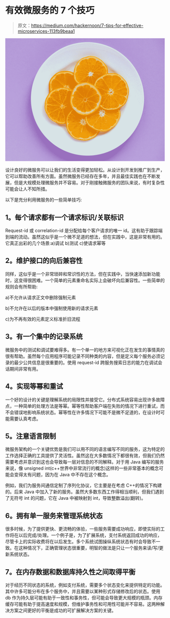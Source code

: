 # 有效微服务的 7 个技巧

> 原文：<https://medium.com/hackernoon/7-tips-for-effective-microservices-113fb9beaa1>

![](img/fd6d308ff79e2d75d7f3778c499ff82e.png)

设计良好的微服务可以让我们的生活变得更加轻松。从设计到开发到推广到生产，它可以帮助改善所有方面。虽然微服务已经存在多年，并且最佳实践也在不断发展，但是大规模处理微服务并不容易。对于刚接触微服务的团队来说，有时复杂性可能会让人不知所措。

以下是充分利用微服务的一些简单技巧:

## **1。每个请求都有一个请求标识/关联标识**

Request-id 或 correlation-id 是分配给每个客户请求的唯一 id。这有助于跟踪端到端的流动。虽然这似乎是一个微不足道的想法，但在实践中，这是非常有用的。它真正出彩的几个场景:a)调试 b)测试 c)使请求幂等

## **2。维护接口的向后兼容性**

同样，这似乎是一个非常琐碎和常识性的方法，但在实践中，当快速添加新功能时，这变得很困难。一个简单的元素重命名实际上会破坏向后兼容性。一些简单的规则会有所帮助:

a)不允许从请求正文中删除强制元素

b)不允许在以后的版本中强制使用新的请求元素

c)为不再有效的元素定义标准折旧流程

## **3。有一个集中的记录系统**

微服务中的测试和调试要难得多。有一个单一的地方来可视化正在发生的事情真的很有帮助。虽然每个应用程序可能记录不同种类的内容，但是定义每个服务必须记录的最少公共信息是很重要的。使用 request-id 跨服务搜索日志的能力在调试会话期间非常有用。

## **4。实现等幂和重试**

一个好的设计的关键是理解系统的局限性并接受它。分布式系统容易出现许多故障点，一种简单的处理方法是等幂。幂等性帮助客户端在失败的情况下进行重试，而不会错误地影响系统状态。幂等性在许多情况下可能不是微不足道的，在设计时可能需要认真考虑。

## **5。注意语言限制**

微服务架构的一个关键优势是我们可以用不同的语言编写不同的服务，这为特定的工作选择正确的工具提供了灵活性。虽然这在大多数情况下都很有效，但我们仍然需要考虑并意识到这也会导致每一层对信息的不同解释。对于用 Java 编写的服务来说，像 unsigned int(c++世界中非常流行的概念)这样的一些非常基本的概念可能会变得太有问题，因为在 Java 中不存在这个概念。

例如，我们为服务间通信定制了序列化协议，它主要是在考虑 C++的情况下构建的。后来 Java 中加入了新的服务。虽然大多数东西工作得相当顺利，但我们遇到了无符号 int 的问题，它在 Java 中被映射到 int，导致整数溢出(翻转)。

## **6。拥有单一服务来管理系统状态**

很多时候，为了提供更快、更流畅的体验，一些服务需要成功响应，即使实际的工作将在以后完成/处理。一个例子是，为了扩展系统，支付系统返回成功的响应，尽管卡上的实际收费将在以后发生。多个系统试图操纵系统状态有时会导致不一致。在这种情况下，正确管理状态很重要，明智的做法是只让一个服务来读/写/更新系统状态。

## **7。在内存数据和数据库持久性之间取得平衡**

对于经历不同状态的系统，例如支付系统，需要多个状态变化来提供特定的功能。其中许多可能分布在多个服务中，并且需要以某种形式存储修改后的状态。使用 db 作为持久层可能有助于一致性和事务性，但可能会导致更大规模的瓶颈。内存缓存可能有助于提高速度和规模，但维护事务性和可用性可能并不容易。这两种解决方案之间更好的平衡是成功的可扩展解决方案的关键。